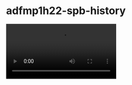 # adfmp1h22-spb-history

![Alt text](https://github.com/OSLL/adfmp1h22-spb-history/blob/main/project_start.mov?raw=true "Optional title")

